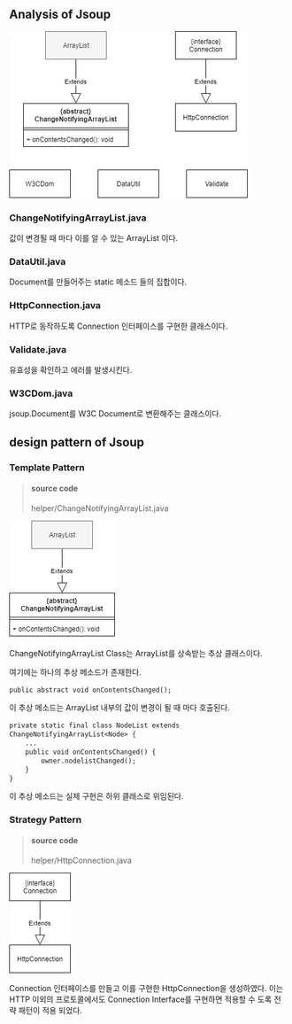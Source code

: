 ## Analysis of Jsoup

![helper-all](./images/helper-all.png)

### **ChangeNotifyingArrayList.java**

값이 변경될 때 마다 이를 알 수 있는 ArrayList 이다.

### **DataUtil.java**

Document를 만들어주는 static 메소드 들의 집합이다.

### **HttpConnection.java**

HTTP로 동작하도록 Connection 인터페이스를 구현한 클래스이다.

### **Validate.java**
유효성을 확인하고 에러를 발생시킨다.

### **W3CDom.java**
jsoup.Document를 W3C Document로 변환해주는 클래스이다.

## design pattern of Jsoup

### **Template Pattern**

> #### source code
> helper/ChangeNotifyingArrayList.java

![ChangeNotifyingArrayList](./images/ChangeNotifyingArrayList.png)

ChangeNotifyingArrayList Class는 ArrayList를 상속받는 추상 클래스이다.

여기에는 하나의 추상 메소드가 존재한다.
```
public abstract void onContentsChanged();
```
이 추상 메소드는 ArrayList 내부의 값이 변경이 될 때 마다 호출된다.

```
private static final class NodeList extends ChangeNotifyingArrayList<Node> {
    ...
    public void onContentsChanged() {
        owner.nodelistChanged();
    }
}
```
이 추상 메소드는 실제 구현은 하위 클래스로 위임된다.

### **Strategy Pattern**

> #### source code
> helper/HttpConnection.java 

![HttpConnection](./images/HttpConnection.png)

Connection 인터페이스를 만들고 이를 구현한 HttpConnection을 생성하였다.
이는 HTTP 이외의 프로토콜에서도 Connection Interface를 구현하면 적용할 수 도록 전략 패턴이 적용 되었다.
